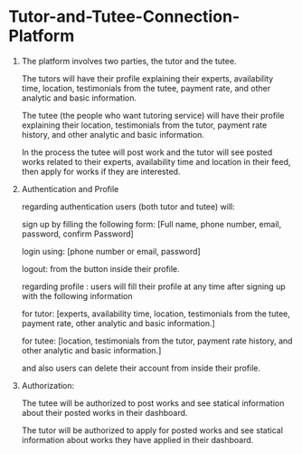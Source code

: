 # Tutor-and-Tutee-Connection-Platform
1) The platform involves two parties, the tutor and the tutee.

    The tutors will have their profile explaining their experts, availability time, location, testimonials from the tutee, payment rate, and other analytic and basic information.

    The tutee (the people who want tutoring service) will have their profile explaining their location,   testimonials from the tutor, payment rate history, and other analytic and basic information.

    In the process the tutee will post work and the tutor will see posted works related to their experts, availability time and location in their feed, then apply for works if they are interested.
 
2) Authentication and Profile

    regarding authentication users (both tutor and tutee) will:

      sign up by filling the following form: [Full name, phone number, email, password, confirm Password]

      login using: [phone number or email, password]

      logout: from the button inside their profile.

    regarding  profile : users will fill their profile at any time after signing up with the following information

      for tutor: [experts, availability time, location, testimonials from the tutee, payment rate, other analytic and basic information.]

      for tutee: [location, testimonials from the tutor, payment rate history, and other analytic and basic information.]

    and also users can delete their account from inside their profile.


3) Authorization:

    The tutee will be authorized to post works and see statical information  about their posted works in their dashboard.

    The tutor will be authorized to apply for posted works and see statical information  about works they have applied  in their dashboard.
